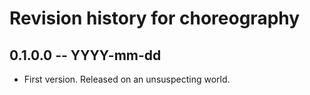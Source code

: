 # Revision history for choreography

## 0.1.0.0 -- YYYY-mm-dd

* First version. Released on an unsuspecting world.
